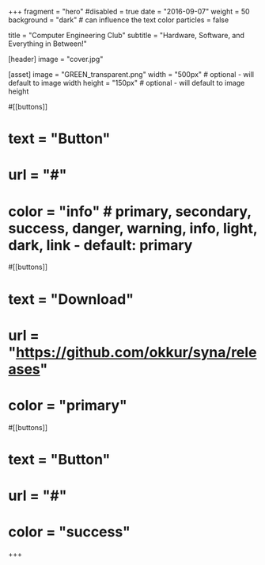 +++
fragment = "hero"
#disabled = true
date = "2016-09-07"
weight = 50
background = "dark" # can influence the text color
particles = false

title = "Computer Engineering Club"
subtitle = "Hardware, Software, and Everything in Between!"

[header]
  image = "cover.jpg"

[asset]
  image = "GREEN_transparent.png"
  width = "500px" # optional - will default to image width
  height = "150px" # optional - will default to image height

#[[buttons]]
#  text = "Button"
#  url = "#"
#  color = "info" # primary, secondary, success, danger, warning, info, light, dark, link - default: primary

#[[buttons]]
#  text = "Download"
#  url = "https://github.com/okkur/syna/releases"
#  color = "primary"

#[[buttons]]
#  text = "Button"
#  url = "#"
#  color = "success"
+++
